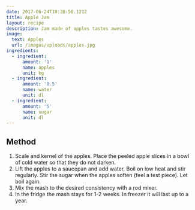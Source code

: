 ```yaml
---
date: 2017-06-24T18:38:50.121Z
title: Apple Jam
layout: recipe
description: Jam made of apples tastes awesome.
image:
  text: Apples
  url: /images/uploads/apples.jpg
ingredients:
  - ingredient:
      amount: '1'
      name: apples
      unit: kg
  - ingredient:
      amount: '0.5'
      name: water
      unit: dl
  - ingredient:
      amount: '5'
      name: sugar
      unit: dl
---
```

## Method

1. Scale and kernel of the apples. Place the peeled apple slices in a bowl of cold water so that they do not darken.
2. Lift the apples to a saucepan and add water. Boil on low heat and stir regularly. Stir the sugar when the apples soften (feel a test piece). Let boil again.
3. Mix the mash to the desired consistency with a rod mixer.
4. In the fridge the mash stays for 1-2 weeks. In freezer it will last up to a year.

